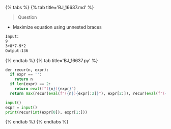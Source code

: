 {% tabs %}
{% tab title='BJ_16637.md' %}

> Question

* Maximize equation using unnested braces

```txt
Input:
9
3+8*7-9*2
Output:136
```

{% endtab %}
{% tab title='BJ_16637.py' %}

```py
der recur(n, expr):
  if expr == '':
    return n
  if len(expr) == 2:
    return eval(f"({n}){expr}")
  return max(recur(eval(f"({n}){expr[:2]}"), expr[2:]), recur(eval(f"({n}){expr[0]}({expr[1:4]})"), expr[4:]))

input()
expr = input()
print(recur(int(expr[0]), expr[1:]))
```

{% endtab %}
{% endtabs %}
